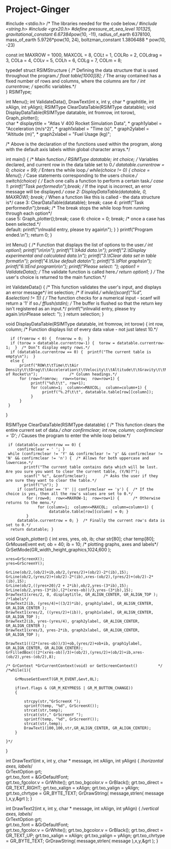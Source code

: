 Project-Ginger
==============
#include <stdio.h>          /* The libraries needed for the code below.*/
#include <string.h>
#include <grx20.h>
#define pressure_at_sea_level 101325, gravitational_constant 6.67384*pow(10, -11), radius_of_earth 6378100, mass_of_earth 5.9726*pow(10, 24), boltzman_constant 1.3806488 * pow(10, -23)

 
const int   MAXROW = 1000, MAXCOL = 8, COLt = 1, COLRo = 2, COLdrag = 3, COLa = 4, COLv = 5, COLh = 6, COLg = 7, COLm = 8;	


typedef struct	RSIMStructure {     /* Defining the data structure that is used throughout the program.*/
    float table[1000][8];            /* The array contained has a fixed number of rows and columns, where the columns are for */
    int	currentrow;                 /* specific variables.*/                  
 }  RSIMType;


int Menu();
int ValidateData(), DrawText(int x, int y, char * graphtitle, int xAlign, int yAlign);
RSIMType ClearDataTable(RSIMType datatable);
void DisplayDataTable(RSIMType datatable, int fromrow, int torow), Graph_plotter();     
char * displaytitle = "Atlas V 400 Rocket Simulation Data", * graph1ylabel = "Acceleration (m/s^2)", * graph1xlabel = "Time (s)", * graph2ylabel = "Altitude (m)", * graph2xlabel = "Fuel Usage (kg)";

/* Above is the declaration of the functions used within the program, along with the default axis labels within global character arrays.*/






int main() {                                                            /* Main function.*/
    RSIMType datatable;
    int choice;                                                         /* Variables declared, and current row in the data table set to 0.*/
    datatable.currentrow = 0;
    choice = 99;                                                        /* Enters the while loop.*/
    while(choice != 0) {
        choice = Menu();                                                /* Case statements corresponding to the users choice.*/
        switch(choice) {                                                /* Each one calls a function to perform a certain task.*/
                case 1:  printf("Task performed\n");break;          /* If the input is incorrect, an error message will be displayed.*/
                case 2:  DisplayDataTable(datatable, 0, MAXROW); break;                                               /* When a function like this is called - the data structure is*/
                case 3:  ClearDataTable(datatable); break;
                case 4:  printf("Task performed\n");break;                             /* The break stops the while loop from running through each option*/                                                             
                case 5:  Graph_plotter();break;
                case 6:  choice = 0; break;                               /* once a case has been selected.*/   
                default: printf("\nInvalid entry, please try again\n"); } 
   }
   printf("Program ended.\n");
   return 0; }



int Menu() {                                            /* Function that displays the list of options to the user.*/
    int option1;
    printf("\n\n\n");
    printf("1.\tAdd data.\n");
    printf("2.\tDisplay experimental and calculated data.\n");
    printf("3.\tClear data set in table format\n");
    printf("4.\tUse default data\n");
    printf("5.\tPlot graphs\n");
    printf("6.\tEnd program\n\n");
    printf("Please select: ");
    option1 = ValidateData();          /* The validate function is called here.*/
    return option1; }                    /* The user's choice is returned to the main function.*/



int ValidateData() {                                       /* This function validates the user's input, and displays an error message*/
    int selection;                                          /* if invalid.*/
    while((scanf("%d", &selection) != 1)) {                 /* The function checks for a numerical input - scanf will return a '1' if so.*/
      fflush(stdin);                                        /* The buffer is flushed so that the return key isn't registered as an input.*/
      printf("\nInvalid entry, please try again.\n\nPlease select: "); }
    return selection; }

void  DisplayDataTable(RSIMType datatable, int fromrow, int torow) {
      int row, column;                  /* Function displays list of every data value - not just latest 10.*/

      if (fromrow < 0) {  fromrow = 0;  }
      if (torow > datatable.currentrow-1) {  torow = datatable.currentrow-1;  }  /* Don’t display empty rows.*/
      if (datatable.currentrow == 0) {  printf("The current table is empty\n");  }
      else {
	      printf("ROW\t\tTime\t\tAir Density\t\tDrag\t\tAcceleration\t\tVelocity\t\tAltitude\t\tGravity\t\tMass of Rocket\n"); 		        /* Column headings.*/
	      for (row=fromrow;  row<=torow;  row=row+1) {
	           printf("%d\t\t", row+1);
               for (column=1;  column<=MAXCOL;  column=column+1) {
		            printf("%.2f\t\t", datatable.table[row][column]);     
	           } 
          }                   
     }
}

RSIMType ClearDataTable(RSIMType datatable) {       /* This function clears the entire current set of data.*/
     char confirmclear;
     int  row, column;
     confirmclear = 'D';                        /* Causes the program to enter the while loop below.*/
     
     if (datatable.currentrow == 0) {
         confirmclear = ' '; }
	 while (confirmclear != 'Y' && confirmclear != 'y' && confirmclear != 'N' && confirmclear != 'n') {  /* Allows for both uppercase and lowercase.*/
	        printf("The current table contains data which will be lost. Are you sure you want to clear the current table, (Y/N)?");
	        scanf(" %c", &confirmclear);       /* Asks the user if they are sure they want to clear the table.*/
            printf("\n"); }
         if (confirmclear == 'Y' || confirmclear == 'y') {  /* If the choice is yes, then all the row's values are set to 0.*/
	         for (row=0;  row<=MAXROW-1;  row=row+1) {      /* Otherwise returns to the menu.*/
		          for (column=1;  column<=MAXCOL;  column=column+1) {
		               datatable.table[row][column] = 0; }
	         }
         datatable.currentrow = 0; }  /* Finally the current row's data is set to 0.*/
      return datatable; }

      
void Graph_plotter() {
    int xres, yres, ob, ib;
    char str[80];
    char temp[80];
    GrMouseEvent evt;
    ob = 40;
    ib = 10;                                    /* plotting graphs, axes and labels*/
    GrSetMode(GR_width_height_graphics,1024,600 );

    xres=GrScreenX();
    yres=GrScreenY();

    GrLine(ob/2,(ob/2)+ib,ob/2,(yres/2)+(ob/2)-2*(ib),15);
    GrLine(ob/2,(yres/2)+(ob/2)-2*(ib),xres-(ob/2),(yres/2)+(ob/2)-2*(ib),15);
    GrLine(ob/2,((yres+20)/2 + 2*ib),ob/2,yres-(3*ib),15);
    GrLine(ob/2,yres-(3*ib),(2*(xres-ob))/3,yres-(3*ib),15);
    DrawText1(xres/2, 0, displaytitle, GR_ALIGN_CENTER, GR_ALIGN_TOP );    /*labels*/
    DrawText2(ib, (yres/4)+((3/2)*ib), graph1ylabel, GR_ALIGN_CENTER, GR_ALIGN_CENTER );
    DrawText1(xres/2, ((yres/2)+(ib)), graph1xlabel, GR_ALIGN_CENTER, GR_ALIGN_TOP );
    DrawText2(ib, yres-(yres/4), graph2ylabel, GR_ALIGN_CENTER, GR_ALIGN_CENTER );
    DrawText1(xres/3, yres-2*ib, graph2xlabel, GR_ALIGN_CENTER, GR_ALIGN_TOP );
    
    DrawText1(((2*(xres-ob))/3)+ob,(yres/2)+ob+ib, graph1ylabel, GR_ALIGN_CENTER, GR_ALIGN_CENTER);
    GrFilledBox(((2*(xres-ob))/3)+(ob/2),(yres/2)+(ob/2)+ib,xres-(ob/2),yres-(ob/2),8);
    
    /* GrContext *GrCurrentContext(void) or GetScreenContext()         */
    /*while(1){

        GrMouseGetEventT(GR_M_EVENT,&evt,0L);
        
        if(evt.flags & (GR_M_KEYPRESS | GR_M_BUTTON_CHANGE))
        {
            
            strcpy(str,"GrScreenX ");
            sprintf(temp, "%d", GrScreenX());
            strcat(str,temp);
            strcat(str," GrScreenY ");
            sprintf(temp, "%d", GrScreenY());
            strcat(str,temp);
            DrawText1(100,100,str,GR_ALIGN_CENTER, GR_ALIGN_CENTER);
        }
        
    }*/
    
}




int DrawText1(int x, int y, char * message, int xAlign, int yAlign) {          /*horizontal axes, labels*/                                                
    GrTextOption grt;                                                     
    grt.txo_font = &GrDefaultFont;                                        
    grt.txo_fgcolor.v = GrWhite();
    grt.txo_bgcolor.v = GrBlack();
    grt.txo_direct = GR_TEXT_RIGHT;
    grt.txo_xalign = xAlign;
    grt.txo_yalign = yAlign;
    grt.txo_chrtype = GR_BYTE_TEXT;
    GrDrawString( message,strlen( message ),x,y,&grt ); }     
    
    
    
    
int DrawText2(int x, int y, char * message, int xAlign, int yAlign) {             /*vertical axes, labels*/                                             
    GrTextOption grt;                                                     
    grt.txo_font = &GrDefaultFont;                                        
    grt.txo_fgcolor.v = GrWhite();
    grt.txo_bgcolor.v = GrBlack();
    grt.txo_direct = GR_TEXT_UP;
    grt.txo_xalign = xAlign;
    grt.txo_yalign = yAlign;
    grt.txo_chrtype = GR_BYTE_TEXT;
    GrDrawString( message,strlen( message ),x,y,&grt ); }     

